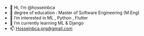 - 👋 Hi, I’m @hosseinbca
- 🔖 degree of education : Master of Software Engineering (M.Eng)
- 👀 I’m interested in ML , Python , Flutter
- 🌱 I’m currently learning ML & Django
- 📫 Hosseinbca.prg@gmail.com
<!---
hosseinbca/hosseinbca is a ✨ special ✨ repository because its `README.md` (this file) appears on your GitHub profile.
You can click the Preview link to take a look at your changes.
--->
